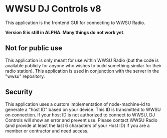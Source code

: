# WWSU DJ Controls v8
This application is the frontend GUI for connecting to WWSU Radio.

**Version 8 is still in ALPHA. Many things do not work yet**.

## Not for public use
This application is only meant for use within WWSU Radio (but the code is available publicly for anyone who wishes to build something similar for their radio station). This application is used in conjunction with the server in the "wwsu" repository.

## Security
This application uses a custom implementation of node-machine-id to generate a "host ID" based on your device. This ID is transmitted to WWSU on connection. If your host ID is not authorized to connect to WWSU, DJ Controls will show an error and prevent use. Please contact WWSU Radio (and provide at least the last 6 characters of your Host ID) if you are a member or contractor and need access.
